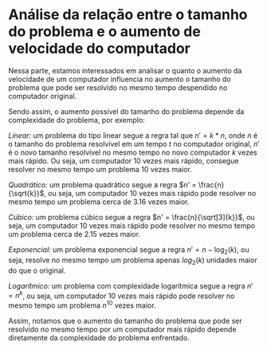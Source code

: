 # Análise da relação entre o tamanho do problema e o aumento de velocidade do computador

Nessa parte, estamos interessados em analisar o quanto o aumento da velocidade de um computador influencia no aumento o tamanho do problema que pode ser resolvido no mesmo tempo despendido no computador original.

Sendo assim, o aumento possível do tamanho do problema depende da complexidade do problema, por exemplo:

*Linear:* um problema do tipo linear segue a regra tal que $n' = k * n$, onde $n$ é o tamanho do problema resolvível em um tempo $t$ no computador original, $n'$ é o novo tamanho resolvível no mesmo tempo no novo computador $k$ vezes mais rápido. Ou seja, um computador 10 vezes mais rápido, consegue resolver no mesmo tempo um problema 10 vezes maior.

*Quadrático:* um problema quadrático segue a regra $n' = \frac{n}{\sqrt{k}}$, ou seja, um computador 10 vezes mais rápido pode resolver no mesmo tempo um problema cerca de 3.16 vezes maior.

*Cúbico:* um problema cúbico segue a regra $n' = \frac{n}{\sqrt[3]{k}}$, ou seja, um computador 10 vezes mais rápido pode resolver no mesmo tempo um problema cerca de 2.15 vezes maior.

*Exponencial:* um problema exponencial segue a regra $n' = n - \log_2(k)$, ou seja, resolve no mesmo tempo um problema apenas $log_2(k)$ unidades maior do que o original.

*Logarítmico:* um problema com complexidade logarítmica segue a regra $n' = n^k$, ou seja, um computador 10 vezes mais rápido pode resolver no mesmo tempo um problema $n^{10}$ vezes maior.

Assim, notamos que o aumento do tamanho do problema que pode ser resolvido no mesmo tempo por um computador mais rápido depende diretamente da complexidade do problema enfrentado.
